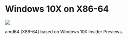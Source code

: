 # Windows 10X on X86-64
<img src="https://github.com/daviiid99/Windows-10X-SAMSUNG-Galaxy-Book-12/blob/main/logo.png">

amd64 (X86-64) based on Windows 10X Insider Previews.
